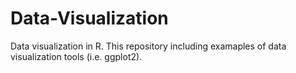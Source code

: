 # Data-Visualization
Data visualization in R. 
This repository including examaples of data visualization tools (i.e. ggplot2). 
